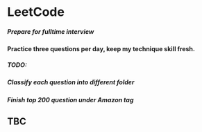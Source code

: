 # LeetCode
##### Prepare for fulltime interview
#### Practice three questions per day, keep my technique skill fresh.
##### TODO:
##### Classify each question into different folder
##### Finish top 200 question under Amazon tag
## TBC
